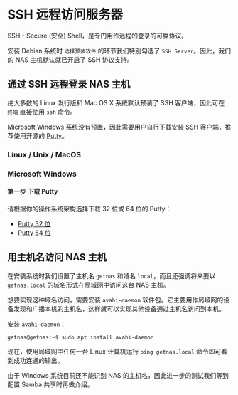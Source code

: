 # SSH 远程访问服务器

SSH - Secure (安全) Shell，是专门用作远程的登录的可靠协议。

安装 Debian 系统时 `选择预装软件` 的环节我们特别勾选了 `SSH Server`。因此，我们的 NAS 主机默认就已开启了 SSH 协议支持。

## 通过 SSH 远程登录 NAS 主机

绝大多数的 Linux 发行版和 Mac OS X 系统默认预装了 SSH 客户端，因此可在 `终端` 直接使用 `ssh` 命令。

Microsoft Windows 系统没有预置，因此需要用户自行下载安装 SSH 客户端，推荐使用开源的 [Putty](http://www.putty.org/)。

### Linux / Unix / MacOS

### Microsoft Windows

#### 第一步 下载 Putty

请根据你的操作系统架构选择下载 32 位或 64 位的 Putty：

* [Putty 32 位](https://the.earth.li/~sgtatham/putty/latest/w32/putty.exe) 
* [Putty 64 位](https://the.earth.li/~sgtatham/putty/latest/w64/putty.exe)

## 用主机名访问 NAS 主机

在安装系统时我们设置了主机名 `getnas` 和域名 `local`，而且还强调将来要以 `getnas.local` 的域名形式在局域网中访问这台 NAS 主机。

想要实现这种域名访问，需要安装 `avahi-daemon` 软件包。它主要用作局域网的设备发现和广播本机的主机名，这样就可以实现其他设备通过主机名访问到本机。

安装 `avahi-daemon`：

```
getnas@getnas:~$ sudo apt install avahi-daemon
```

现在，使用局域网中任何一台 Linux 计算机运行 `ping getnas.local` 命令即可看到成功连通的输出。

由于 Windows 系统目前还不能识别 NAS 的主机名，因此进一步的测试我们等到配置 Samba 共享时再做介绍。

